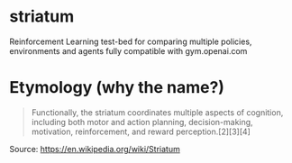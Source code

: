 # striatum
Reinforcement Learning test-bed for comparing multiple policies, environments and agents fully compatible with gym.openai.com

# Etymology (why the name?)
> Functionally, the striatum coordinates multiple aspects of cognition, including both motor and action planning, decision-making, motivation, reinforcement, and reward perception.[2][3][4]

Source: https://en.wikipedia.org/wiki/Striatum
